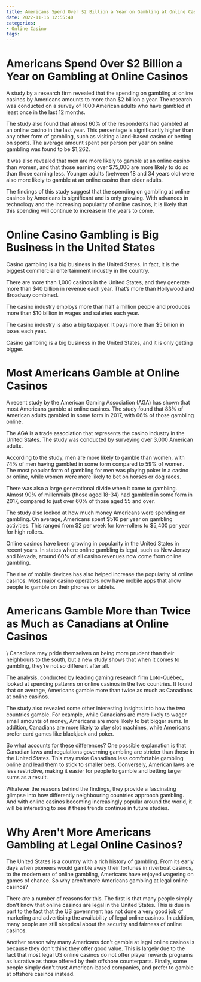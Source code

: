```yaml
---
title: Americans Spend Over $2 Billion a Year on Gambling at Online Casinos
date: 2022-11-16 12:55:40
categories:
- Online Casino
tags:
---
```



#  Americans Spend Over $2 Billion a Year on Gambling at Online Casinos

A study by a research firm revealed that the spending on gambling at online casinos by Americans amounts to more than $2 billion a year. The research was conducted on a survey of 1000 American adults who have gambled at least once in the last 12 months.

The study also found that almost 60% of the respondents had gambled at an online casino in the last year. This percentage is significantly higher than any other form of gambling, such as visiting a land-based casino or betting on sports. The average amount spent per person per year on online gambling was found to be $1,262.

It was also revealed that men are more likely to gamble at an online casino than women, and that those earning over $75,000 are more likely to do so than those earning less. Younger adults (between 18 and 34 years old) were also more likely to gamble at an online casino than older adults.

The findings of this study suggest that the spending on gambling at online casinos by Americans is significant and is only growing. With advances in technology and the increasing popularity of online casinos, it is likely that this spending will continue to increase in the years to come.

#  Online Casino Gambling is Big Business in the United States

Casino gambling is a big business in the United States. In fact, it is the biggest commercial entertainment industry in the country.

There are more than 1,000 casinos in the United States, and they generate more than $40 billion in revenue each year. That’s more than Hollywood and Broadway combined.

The casino industry employs more than half a million people and produces more than $10 billion in wages and salaries each year.

The casino industry is also a big taxpayer. It pays more than $5 billion in taxes each year.

Casino gambling is a big business in the United States, and it is only getting bigger.

#  Most Americans Gamble at Online Casinos

A recent study by the American Gaming Association (AGA) has shown that most Americans gamble at online casinos. The study found that 83% of American adults gambled in some form in 2017, with 66% of those gambling online.

The AGA is a trade association that represents the casino industry in the United States. The study was conducted by surveying over 3,000 American adults.

According to the study, men are more likely to gamble than women, with 74% of men having gambled in some form compared to 59% of women. The most popular form of gambling for men was playing poker in a casino or online, while women were more likely to bet on horses or dog races.

There was also a large generational divide when it came to gambling. Almost 90% of millennials (those aged 18-34) had gambled in some form in 2017, compared to just over 60% of those aged 55 and over.

The study also looked at how much money Americans were spending on gambling. On average, Americans spent $516 per year on gambling activities. This ranged from $2 per week for low-rollers to $5,400 per year for high rollers.

Online casinos have been growing in popularity in the United States in recent years. In states where online gambling is legal, such as New Jersey and Nevada, around 60% of all casino revenues now come from online gambling.

The rise of mobile devices has also helped increase the popularity of online casinos. Most major casino operators now have mobile apps that allow people to gamble on their phones or tablets.

#  Americans Gamble More than Twice as Much as Canadians at Online Casinos

\ Canadians may pride themselves on being more prudent than their neighbours to the south, but a new study shows that when it comes to gambling, they’re not so different after all.

The analysis, conducted by leading gaming research firm Loto-Québec, looked at spending patterns on online casinos in the two countries. It found that on average, Americans gamble more than twice as much as Canadians at online casinos.

The study also revealed some other interesting insights into how the two countries gamble. For example, while Canadians are more likely to wager small amounts of money, Americans are more likely to bet bigger sums. In addition, Canadians are more likely to play slot machines, while Americans prefer card games like blackjack and poker.

So what accounts for these differences? One possible explanation is that Canadian laws and regulations governing gambling are stricter than those in the United States. This may make Canadians less comfortable gambling online and lead them to stick to smaller bets. Conversely, American laws are less restrictive, making it easier for people to gamble and betting larger sums as a result.

Whatever the reasons behind the findings, they provide a fascinating glimpse into how differently neighbouring countries approach gambling. And with online casinos becoming increasingly popular around the world, it will be interesting to see if these trends continue in future studies.

#  Why Aren't More Americans Gambling at Legal Online Casinos?

The United States is a country with a rich history of gambling. From its early days when pioneers would gamble away their fortunes in riverboat casinos, to the modern era of online gambling, Americans have enjoyed wagering on games of chance. So why aren't more Americans gambling at legal online casinos?

There are a number of reasons for this. The first is that many people simply don't know that online casinos are legal in the United States. This is due in part to the fact that the US government has not done a very good job of marketing and advertising the availability of legal online casinos. In addition, many people are still skeptical about the security and fairness of online casinos.

Another reason why many Americans don't gamble at legal online casinos is because they don't think they offer good value. This is largely due to the fact that most legal US online casinos do not offer player rewards programs as lucrative as those offered by their offshore counterparts. Finally, some people simply don't trust American-based companies, and prefer to gamble at offshore casinos instead.